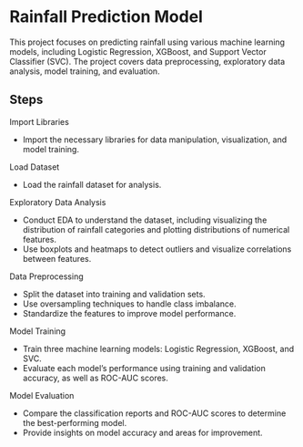 # Rainfall Prediction Model

This project focuses on predicting rainfall using various machine learning models, including Logistic Regression, XGBoost, and Support Vector Classifier (SVC). The project covers data preprocessing, exploratory data analysis, model training, and evaluation.

## Steps

Import Libraries
   - Import the necessary libraries for data manipulation, visualization, and model training.

Load Dataset
   - Load the rainfall dataset for analysis.

Exploratory Data Analysis 
   - Conduct EDA to understand the dataset, including visualizing the distribution of rainfall categories and plotting distributions of numerical features.
   - Use boxplots and heatmaps to detect outliers and visualize correlations between features.

Data Preprocessing
   - Split the dataset into training and validation sets.
   - Use oversampling techniques to handle class imbalance.
   - Standardize the features to improve model performance.

Model Training
   - Train three machine learning models: Logistic Regression, XGBoost, and SVC.
   - Evaluate each model’s performance using training and validation accuracy, as well as ROC-AUC scores.

Model Evaluation
   - Compare the classification reports and ROC-AUC scores to determine the best-performing model.
   - Provide insights on model accuracy and areas for improvement.

